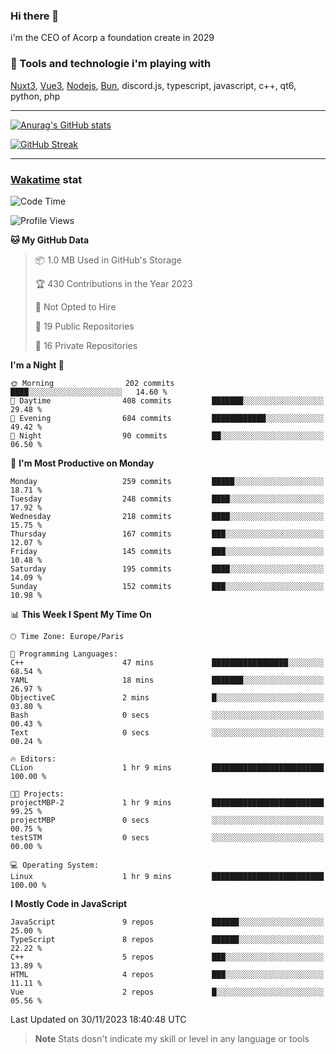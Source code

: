 ### Hi there 👋

i'm the CEO of Acorp a foundation create in 2029  

### 🧰 Tools and technologie i'm playing with

[Nuxt3](https://nuxt.com), [Vue3](https://vuejs.org/), [Nodejs](https://nodejs.org), [Bun](https://bun.sh/), discord.js, typescript, javascript, c++, qt6, python, php

---

[![Anurag's GitHub stats](https://github-readme-stats.vercel.app/api?username=ackimixs&show_icons=true&theme=github_dark&count_private=true)](https://www.ackimixs.xyz)

[![GitHub Streak](https://github-readme-streak-stats.herokuapp.com?user=Ackimixs&theme=github-dark-blue&date_format=j%20M%5B%20Y%5D&mode=weekly)](https://git.io/streak-stats)

---
 
 ### [Wakatime](https://wakatime.com/) stat

<!--START_SECTION:waka-->
![Code Time](http://img.shields.io/badge/Code%20Time-873%20hrs%2010%20mins-blue)

![Profile Views](http://img.shields.io/badge/Profile%20Views-0-blue)

**🐱 My GitHub Data** 

> 📦 1.0 MB Used in GitHub's Storage 
 > 
> 🏆 430 Contributions in the Year 2023
 > 
> 🚫 Not Opted to Hire
 > 
> 📜 19 Public Repositories 
 > 
> 🔑 16 Private Repositories 
 > 
**I'm a Night 🦉** 

```text
🌞 Morning                202 commits         ████░░░░░░░░░░░░░░░░░░░░░   14.60 % 
🌆 Daytime                408 commits         ███████░░░░░░░░░░░░░░░░░░   29.48 % 
🌃 Evening                684 commits         ████████████░░░░░░░░░░░░░   49.42 % 
🌙 Night                  90 commits          ██░░░░░░░░░░░░░░░░░░░░░░░   06.50 % 
```
📅 **I'm Most Productive on Monday** 

```text
Monday                   259 commits         █████░░░░░░░░░░░░░░░░░░░░   18.71 % 
Tuesday                  248 commits         ████░░░░░░░░░░░░░░░░░░░░░   17.92 % 
Wednesday                218 commits         ████░░░░░░░░░░░░░░░░░░░░░   15.75 % 
Thursday                 167 commits         ███░░░░░░░░░░░░░░░░░░░░░░   12.07 % 
Friday                   145 commits         ███░░░░░░░░░░░░░░░░░░░░░░   10.48 % 
Saturday                 195 commits         ████░░░░░░░░░░░░░░░░░░░░░   14.09 % 
Sunday                   152 commits         ███░░░░░░░░░░░░░░░░░░░░░░   10.98 % 
```


📊 **This Week I Spent My Time On** 

```text
🕑︎ Time Zone: Europe/Paris

💬 Programming Languages: 
C++                      47 mins             █████████████████░░░░░░░░   68.54 % 
YAML                     18 mins             ███████░░░░░░░░░░░░░░░░░░   26.97 % 
ObjectiveC               2 mins              █░░░░░░░░░░░░░░░░░░░░░░░░   03.80 % 
Bash                     0 secs              ░░░░░░░░░░░░░░░░░░░░░░░░░   00.43 % 
Text                     0 secs              ░░░░░░░░░░░░░░░░░░░░░░░░░   00.24 % 

🔥 Editors: 
CLion                    1 hr 9 mins         █████████████████████████   100.00 % 

🐱‍💻 Projects: 
projectMBP-2             1 hr 9 mins         █████████████████████████   99.25 % 
projectMBP               0 secs              ░░░░░░░░░░░░░░░░░░░░░░░░░   00.75 % 
testSTM                  0 secs              ░░░░░░░░░░░░░░░░░░░░░░░░░   00.00 % 

💻 Operating System: 
Linux                    1 hr 9 mins         █████████████████████████   100.00 % 
```

**I Mostly Code in JavaScript** 

```text
JavaScript               9 repos             ██████░░░░░░░░░░░░░░░░░░░   25.00 % 
TypeScript               8 repos             ██████░░░░░░░░░░░░░░░░░░░   22.22 % 
C++                      5 repos             ███░░░░░░░░░░░░░░░░░░░░░░   13.89 % 
HTML                     4 repos             ███░░░░░░░░░░░░░░░░░░░░░░   11.11 % 
Vue                      2 repos             █░░░░░░░░░░░░░░░░░░░░░░░░   05.56 % 
```




 Last Updated on 30/11/2023 18:40:48 UTC
<!--END_SECTION:waka-->

> **Note**
> Stats dosn't indicate my skill or level in any language or tools
